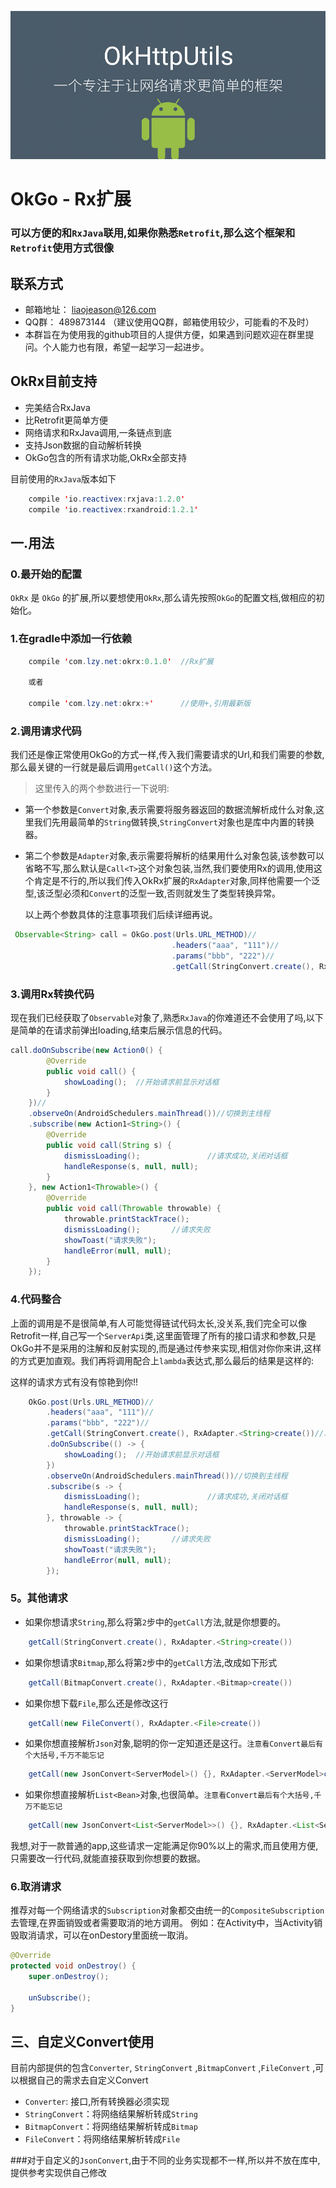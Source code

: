  ![image](https://github.com/jeasonlzy/Screenshots/blob/master/okgo/logo3.png)

# OkGo - Rx扩展

### 可以方便的和`RxJava`联用,如果你熟悉`Retrofit`,那么这个框架和`Retrofit`使用方式很像

## 联系方式
 * 邮箱地址： liaojeason@126.com
 * QQ群： 489873144 （建议使用QQ群，邮箱使用较少，可能看的不及时）
 * 本群旨在为使用我的github项目的人提供方便，如果遇到问题欢迎在群里提问。个人能力也有限，希望一起学习一起进步。

## OkRx目前支持
* 完美结合RxJava
* 比Retrofit更简单方便
* 网络请求和RxJava调用,一条链点到底
* 支持Json数据的自动解析转换
* OkGo包含的所有请求功能,OkRx全部支持

目前使用的`RxJava`版本如下
```java
    compile 'io.reactivex:rxjava:1.2.0'
    compile 'io.reactivex:rxandroid:1.2.1'
```

## 一.用法
### 0.最开始的配置
 `OkRx` 是 `OkGo` 的扩展,所以要想使用`OkRx`,那么请先按照`OkGo`的配置文档,做相应的初始化。
 
### 1.在gradle中添加一行依赖
```java
    compile 'com.lzy.net:okrx:0.1.0'  //Rx扩展
   
    或者
    
    compile 'com.lzy.net:okrx:+'      //使用+,引用最新版
```

### 2.调用请求代码
   我们还是像正常使用OkGo的方式一样,传入我们需要请求的Url,和我们需要的参数,那么最关键的一行就是最后调用`getCall()`这个方法。
   
> 这里传入的两个参数进行一下说明:

 * 第一个参数是`Convert`对象,表示需要将服务器返回的数据流解析成什么对象,这里我们先用最简单的`String`做转换,`StringConvert`对象也是库中内置的转换器。
 * 第二个参数是`Adapter`对象,表示需要将解析的结果用什么对象包装,该参数可以省略不写,那么默认是`Call<T>`这个对象包装,当然,我们要使用Rx的调用,使用这个肯定是不行的,所以我们传入OkRx扩展的`RxAdapter`对象,同样他需要一个泛型,该泛型必须和`Convert`的泛型一致,否则就发生了类型转换异常。
   
   以上两个参数具体的注意事项我们后续详细再说。
```java
 Observable<String> call = OkGo.post(Urls.URL_METHOD)//
                                    .headers("aaa", "111")//
                                    .params("bbb", "222")//
                                    .getCall(StringConvert.create(), RxAdapter.<String>create());
```

### 3.调用Rx转换代码
   现在我们已经获取了`Observable`对象了,熟悉`RxJava`的你难道还不会使用了吗,以下是简单的在请求前弹出loading,结束后展示信息的代码。
```java
call.doOnSubscribe(new Action0() {
        @Override
        public void call() {
            showLoading();  //开始请求前显示对话框
        }
    })//
    .observeOn(AndroidSchedulers.mainThread())//切换到主线程
    .subscribe(new Action1<String>() {
        @Override
        public void call(String s) {
            dismissLoading();               //请求成功,关闭对话框
            handleResponse(s, null, null);
        }
    }, new Action1<Throwable>() {
        @Override
        public void call(Throwable throwable) {
            throwable.printStackTrace();
            dismissLoading();       //请求失败
            showToast("请求失败");
            handleError(null, null);
        }
    });
```
    
### 4.代码整合
 上面的调用是不是很简单,有人可能觉得链试代码太长,没关系,我们完全可以像Retrofit一样,自己写一个`ServerApi`类,这里面管理了所有的接口请求和参数,只是OkGo并不是采用的注解和反射实现的,而是通过传参来实现,相信对你你来讲,这样的方式更加直观。我们再将调用配合上`lambda`表达式,那么最后的结果是这样的:
 
 这样的请求方式有没有惊艳到你!!
```java
    OkGo.post(Urls.URL_METHOD)//
        .headers("aaa", "111")//
        .params("bbb", "222")//
        .getCall(StringConvert.create(), RxAdapter.<String>create())//以上为产生请求事件,请求默认发生在IO线程
        .doOnSubscribe(() -> {
            showLoading();  //开始请求前显示对话框
        })
        .observeOn(AndroidSchedulers.mainThread())//切换到主线程
        .subscribe(s -> {
            dismissLoading();               //请求成功,关闭对话框
            handleResponse(s, null, null);
        }, throwable -> {
            throwable.printStackTrace();
            dismissLoading();       //请求失败
            showToast("请求失败");
            handleError(null, null);
        });
```

### 5。其他请求 
* 如果你想请求`String`,那么将第`2`步中的`getCall`方法,就是你想要的。
```java
    getCall(StringConvert.create(), RxAdapter.<String>create())
```
 * 如果你想请求`Bitmap`,那么将第`2`步中的`getCall`方法,改成如下形式
```java
    getCall(BitmapConvert.create(), RxAdapter.<Bitmap>create())
 ```
 * 如果你想下载`File`,那么还是修改这行
```java
    getCall(new FileConvert(), RxAdapter.<File>create())
```
 * 如果你想直接解析`Json`对象,聪明的你一定知道还是这行。`注意看Convert最后有个大括号,千万不能忘记`
```java
    getCall(new JsonConvert<ServerModel>() {}, RxAdapter.<ServerModel>create())
```
 * 如果你想直接解析`List<Bean>`对象,也很简单。`注意看Convert最后有个大括号,千万不能忘记`
```java
    getCall(new JsonConvert<List<ServerModel>>() {}, RxAdapter.<List<ServerModel>>create())
```

我想,对于一款普通的app,这些请求一定能满足你90%以上的需求,而且使用方便,只需要改一行代码,就能直接获取到你想要的数据。

### 6.取消请求
推荐对每一个网络请求的`Subscription`对象都交由统一的`CompositeSubscription`去管理,在界面销毁或者需要取消的地方调用。
例如：在Activity中，当Activity销毁取消请求，可以在onDestory里面统一取消。
```java
@Override
protected void onDestroy() {
    super.onDestroy();

    unSubscribe();
}
```
 
## 三、自定义Convert使用

目前内部提供的包含`Converter`, `StringConvert` ,`BitmapConvert` ,`FileConvert` ,可以根据自己的需求去自定义Convert

 * `Converter`: 接口,所有转换器必须实现
 * `StringConvert`：将网络结果解析转成`String`
 * `BitmapConvert`：将网络结果解析转成`Bitmap`
 * `FileConvert`：将网络结果解析转成`File`

###对于自定义的`JsonConvert`,由于不同的业务实现都不一样,所以并不放在库中,提供参考实现供自己修改
